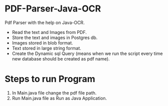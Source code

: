 # PDF-Parser-Java-OCR
Pdf Parser with the help on Java-OCR.
-	Read the text and Images from PDF.
-	Store the text and images in Postgres db.
-	Images stored in blob format.
-	Text stored in large string format.
-	Create the Dynamic sql Query (means when we run the script every time new database should be created as pdf name).

# Steps to run Program
1. In Main.java file change the pdf file path.
2. Run Main.java file as Run as Java Application.



